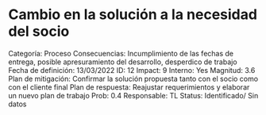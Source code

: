 # Cambio en la solución a la necesidad del socio

Categoría: Proceso
Consecuencias: Incumplimiento de las fechas de entrega, posible apresuramiento del desarrollo, desperdico de trabajo
Fecha de definición: 13/03/2022
ID: 12
Impact: 9
Interno: Yes
Magnitud: 3.6
Plan de mitigación: Confirmar la solución propuesta tanto con el socio como con el cliente final
Plan de respuesta: Reajustar requerimientos y elaborar un nuevo plan de trabajo
Prob: 0.4
Responsable: TL
Status: Identificado/ Sin datos